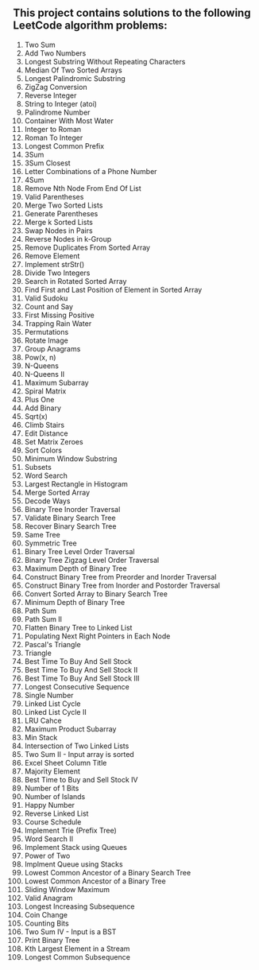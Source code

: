 ## This project contains solutions to the following LeetCode algorithm problems:
0001. Two Sum
0002. Add Two Numbers
0003. Longest Substring Without Repeating Characters
0004. Median Of Two Sorted Arrays
0005. Longest Palindromic Substring
0006. ZigZag Conversion
0007. Reverse Integer
0008. String to Integer (atoi)
0009. Palindrome Number
0011. Container With Most Water
0012. Integer to Roman
0013. Roman To Integer
0014. Longest Common Prefix
0015. 3Sum
0016. 3Sum Closest
0017. Letter Combinations of a Phone Number
0018. 4Sum
0019. Remove Nth Node From End Of List
0020. Valid Parentheses
0021. Merge Two Sorted Lists
0022. Generate Parentheses
0023. Merge k Sorted Lists
0024. Swap Nodes in Pairs
0025. Reverse Nodes in k-Group
0026. Remove Duplicates From Sorted Array
0027. Remove Element
0028. Implement strStr()
0029. Divide Two Integers
0033. Search in Rotated Sorted Array
0034. Find First and Last Position of Element in Sorted Array
0036. Valid Sudoku
0038. Count and Say
0041. First Missing Positive
0042. Trapping Rain Water
0046. Permutations
0048. Rotate Image
0049. Group Anagrams
0050. Pow(x, n)
0051. N-Queens
0052. N-Queens II
0053. Maximum Subarray
0054. Spiral Matrix
0066. Plus One
0067. Add Binary
0069. Sqrt(x)
0070. Climb Stairs
0072. Edit Distance
0073. Set Matrix Zeroes
0075. Sort Colors
0076. Minimum Window Substring
0078. Subsets
0079. Word Search
0084. Largest Rectangle in Histogram
0088. Merge Sorted Array
0091. Decode Ways
0094. Binary Tree Inorder Traversal
0098. Validate Binary Search Tree
0099. Recover Binary Search Tree
0100. Same Tree
0101. Symmetric Tree
0102. Binary Tree Level Order Traversal
0103. Binary Tree Zigzag Level Order Traversal
0104. Maximum Depth of Binary Tree
0105. Construct Binary Tree from Preorder and Inorder Traversal
0106. Construct Binary Tree from Inorder and Postorder Traversal
0108. Convert Sorted Array to Binary Search Tree
0111. Minimum Depth of Binary Tree
0112. Path Sum
0113. Path Sum II
0114. Flatten Binary Tree to Linked List
0116. Populating Next Right Pointers in Each Node
0118. Pascal's Triangle
0120. Triangle
0121. Best Time To Buy And Sell Stock
0122. Best Time To Buy And Sell Stock II
0123. Best Time To Buy And Sell Stock III
0128. Longest Consecutive Sequence
0136. Single Number
0141. Linked List Cycle
0142. Linked List Cycle II
0146. LRU Cahce
0152. Maximum Product Subarray
0155. Min Stack
0160. Intersection of Two Linked Lists
0167. Two Sum II - Input array is sorted
0168. Excel Sheet Column Title
0169. Majority Element
0188. Best Time to Buy and Sell Stock IV
0191. Number of 1 Bits
0200. Number of Islands
0202. Happy Number
0206. Reverse Linked List
0207. Course Schedule
0208. Implement Trie (Prefix Tree)
0212. Word Search II
0225. Implement Stack using Queues
0231. Power of Two
0232. Implment Queue using Stacks
0235. Lowest Common Ancestor of a Binary Search Tree
0236. Lowest Common Ancestor of a Binary Tree
0239. Sliding Window Maximum
0242. Valid Anagram
0300. Longest Increasing Subsequence
0322. Coin Change
0338. Counting Bits
0653. Two Sum IV - Input is a BST
0655. Print Binary Tree
0703. Kth Largest Element in a Stream
1143. Longest Common Subsequence